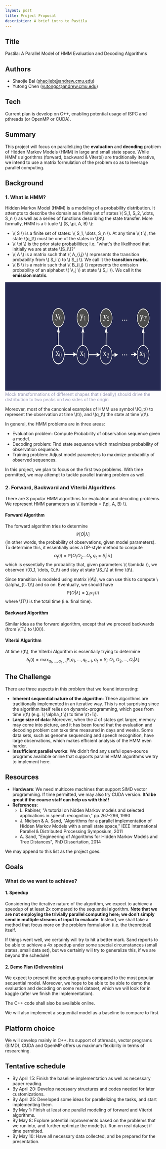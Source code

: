 ```yaml
---
layout: post
title: Project Proposal
description: A brief intro to Pastila
---
```


## Title

Pastila: A Parallel Model of HMM Evaluation and Decoding Algorithms

## Authors

  - Shaojie Bai (shaojieb@andrew.cmu.edu)
  - Yutong Chen (yutongc@andrew.cmu.edu)

## Tech

Current plan is develop on C++, enabling potential usage of ISPC and pthreads (or OpenMP or CUDA).

## Summary

This project will focus on parallelizing the **evaluation** and **decoding** problem of Hidden Markov Models (HMM) in large and small state space. While HMM's algorithms (forward, backward & Viterbi) are traditionally iterative, we intend to use a matrix formulation of the problem so as to leverage parallel computing.

## Background

### 1. What is HMM?

Hidden Markov Model (HMM) is a modeling of a probability distribution. It attempts to describe the domain as a finite set of states \\( S_1, S_2, \dots, S_n \\) as well as a series of functions describing the state transfer. More formally, HMM is a t-tuple \\( (S, \pi, A, B) \\):
  * \\( S \\) is a finite set of states: \\( S_1, \dots, S_n \\). At any time \\( t \\), the state \\(q_t\\) must be one of the states in \\(S\\). 
  * \\( \pi \\) is the prior state probabilities; i.e. "what's the likelihood that initially we are at state \\(S_i\\)?"
  * \\( A \\) is a matrix such that \\( A_{i,j} \\) represents the transition probability from \\( S_i \\) to \\( S_j \\). We call it the **transition matrix**.
  * \\( B \\) is a matrix such that \\( B_{i,j} \\) represents the emission probability of an alphabet \\( V_j \\) at state \\( S_i \\). We call it the **emission matrix**.

<div class="imgcap">
<img src="assets/images/fg_hmm.png" height="350">
<div class="thecap" style="color: #9a9ab7">Mock transformations of different shapes that (ideally) should drive the distribution to two peaks on two sides of the origin</div>
</div>

Moreover, most of the canonical examples of HMM use symbol \\(O_t\\) to represent the observation at time \\(t\\), and \\(q_t\\) the state at time \\(t\\).
  
In general, the HMM problems are in three areas:
  - Evaluation problem: Compute Probability of observation sequence given a model.
  - Decoding problem: Find state sequence which maximizes probability of observation sequence.  
  - Training problem: Adjust model parameters to maximize probability of observed sequences.

In this project, we plan to focus on the first two problems. With time permitted, we may attempt to tackle parallel training problem as well.
  
### 2. Forward, Backward and Viterbi Algorithms

There are 3 popular HMM algorithms for evaluation and decoding problems. We represent HMM parameters as \\( \lambda = (\pi, A, B) \\).

#### Forward Algorithm

The forward algorithm tries to determine 
$$
\mathbb{P}[O|\lambda]
$$
(in other words, the probability of observations, given model parameters). To determine this, it essentially uses a DP-style method to compute
$$
\alpha_t(i) = \mathbb{P}[O_1O_2 \dots O_t, q_t=S_i | \lambda]
$$
which is essentially the probability that, given parameters \\( \lambda \\), we observed \\(O_1, \dots, O_t\\) and stay at state \\(S_i\\) at time \\(t\\). 

Since transition is modeled using matrix \\(A\\), we can use this to compute \\(\alpha_{t+1}\\) and so on. Eventually, we should have 
$$
\mathbb{P}[O|\lambda] = \sum_{i} \alpha_T(i)
$$
where \\(T\\) is the total time (i.e. final time).

 
#### Backward Algorithm
 
Similar idea as the forward algorithm, except that we proceed backwards (from \\(T\\) to \\(0\\)). 

#### Viterbi Algorithm

At time \\(t\\), the Viterbi Algorithm is essentially trying to determine
$$
\delta_t(i) = \max_{q_1, \dots, q_{t-1}} \mathbb{P}[q_1, \dots, q_{t-1}, q_t=S_i, O_1, O_2, \dots, O_t | \lambda]
$$

## The Challenge

There are three aspects in this problem that we found interesting:
  - **Inherent sequential nature of the algorithm**: These algorithms are traditionally implemented in an iterative way. This is not surprising since the algorithm itself relies on dynamic-programming, which goes from time \\(t\\) (e.g. \\( \alpha_t \\)) to time \\(t+1\\).
  - **Large size of data**: Moreover, when the # of states get larger, memory may come into picture, and it has been found that the evaluation and decoding problem can take time measured in days and weeks. Some data sets, such as genome sequencing and speech recognition, have large observations, which makes efficient analysis of the HMM even harder.
  - **Insufficient parallel works**: We didn't find any useful open-source programs available online that supports parallel HMM algorithms we try to implement here.

## Resources
  
  - **Hardware**: We need multicore machines that support SIMD vector programming. If time permitted, we may also try CUDA version. **It'd be great if the course staff can help us with this!!**
  - **References**: 
    * L. Rabiner, "A tutorial on hidden Markov models and selected applications in speech recognition," pp.267-296, 1990
    * J. Nielsen & A. Sand, "Algorithms for a parallel implementation of Hidden Markov Models with a small state space," IEEE International Parallel & Distributed Processing Symposium, 2011
    * A. Sand, "Engineering of Algorithms for Hidden Markov Models and Tree Distances", PhD Dissertation, 2014
    
We may append to this list as the project goes.   
   

## Goals

### What do we want to achieve?

#### 1. Speedup
Considering the iterative nature of the algorithm, we expect to achieve a speedup of at least 2x compared to the sequential algorithm. **Note that we are not employing the trivially parallel computing here; we don't simply send in multiple streams of input to evaluate**. Instead, we shall take a method that focus more on the problem formulation (i.e. the theoretical) itself.

If things went well, we certainly will try to hit a better mark. Sand reports to be able to achieve a 4x speedup under some special circumstances (small states, small data set), but we certainly will try to generalize this, if we are beyond the schedule!

#### 2. Demo Plan (Deliverables)

We expect to present the speedup graphs compared to the most popular sequential model. Moreover, we hope to be able to be able to demo the evaluation and decoding on some real dataset, which we will look for in kaggle (after we finish the implementation). 

The C++ code shall also be available online. 
 
We will also implement a sequential model as a baseline to compare to first.
 

## Platform choice

We will develop mainly in C++. Its support of pthreads, vector programs (SIMD), CUDA and OpenMP offers us maximum flexibility in terms of researching.

## Tentative schedule

  - By April 15: Finish the baseline implementation as well as necessary paper reading.
  - By April 20: Develop necessary structures and codes needed for later customizations.
  - By April 25: Developed some ideas for parallelizing the tasks, and start implementing them.
  - By May 1: Finish at least one parallel modeling of forward and Viterbi algorithms.
  - By May 8: Explore potential improvements based on the problems that we run into, and further optimize the model(s). Run on real dataset if time permitted. 
  - By May 10: Have all necessary data collected, and be prepared for the presentation.
   
  